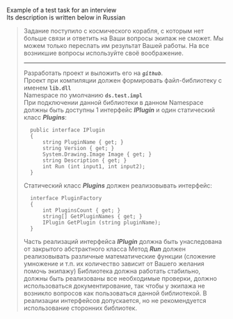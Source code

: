 ﻿Example of a test task for an interview  
Its description is written below in Russian

>Задание поступило с космического корабля, с которым нет больше связи и ответить на Ваши вопросы экипаж не сможет. Мы можем только переслать им результат Вашей работы. На все возникшие вопросы используйте своё воображение. 
>
>---
> 
>Разработать проект и выложить его на ***`github`***.  
>Проект при компиляции должен формировать файл-библиотеку с именем **`lib.dll`**  
>Namespace по умолчанию **`ds.test.impl`**  
>При подключении данной библиотеки в данном Namespace должны быть доступны 1 интерфейс ***IPlugin*** и один статический класс ***Plugins***: 
>   
>       public interface IPlugin 
>       { 
>           string PluginName { get; } 
>           string Version { get; } 
>           System.Drawing.Image Image { get; }
>           string Description { get; }
>           int Run (int input1, int input2);
>       } 
> 
>Статический класс ***Plugins*** должен реализовывать интерфейс: 
> 
>       interface PluginFactory 
>       { 
>           int PluginsCount { get; } 
>           string[] GetPluginNames { get; }             
>           IPlugin GetPlugin (string pluginName);
>       } 
> 
>Часть реализаций интерфейса ***IPlugin*** должна быть унаследована от закрытого абстрактного класса 
>Метод ***Run*** должен реализовывать различные математические функции (сложение умножение и т.п. их количество зависит от Вашего желания помочь экипажу) 
>Библиотека должна работать стабильно, должны быть реализованы все необходимые проверки, должно использоваться документирование, так чтобы у экипажа не возникло вопросов как пользоваться данной библиотекой. 
>В реализации интерфейсов допускается, но не рекомендуется использование сторонних библиотек. 
> 

